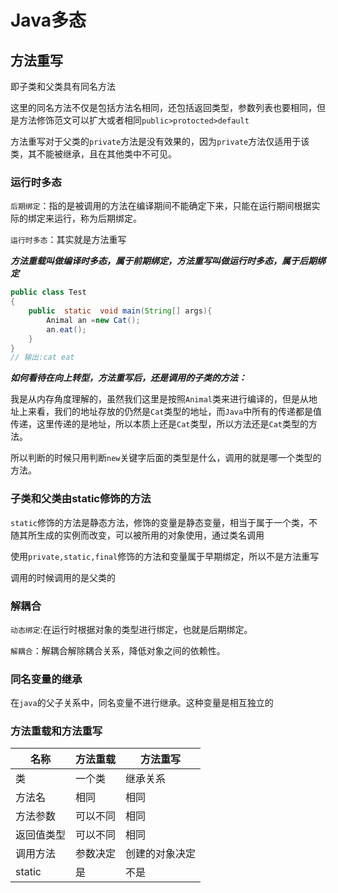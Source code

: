 # Java多态

## 方法重写

即子类和父类具有同名方法

这里的同名方法不仅是包括方法名相同，还包括返回类型，参数列表也要相同，但是方法修饰范文可以扩大或者相同`public>protocted>default`

方法重写对于父类的`private`方法是没有效果的，因为`private`方法仅适用于该类，其不能被继承，且在其他类中不可见。

### 运行时多态

`后期绑定`：指的是被调用的方法在编译期间不能确定下来，只能在运行期间根据实际的绑定来运行，称为后期绑定。

`运行时多态`：其实就是方法重写

***方法重载叫做编译时多态，属于前期绑定，方法重写叫做运行时多态，属于后期绑定***

```java
public class Test
{
    public  static  void main(String[] args){
        Animal an =new Cat();
        an.eat();
    }
}
// 输出:cat eat
```

***如何看待在向上转型，方法重写后，还是调用的子类的方法：***

我是从内存角度理解的，虽然我们这里是按照`Animal`类来进行编译的，但是从地址上来看，我们的地址存放的仍然是`Cat`类型的地址，而`Java`中所有的传递都是值传递，这里传递的是地址，所以本质上还是`Cat`类型，所以方法还是`Cat`类型的方法。

所以判断的时候只用判断`new`关键字后面的类型是什么，调用的就是哪一个类型的方法。

### 子类和父类由static修饰的方法

`static`修饰的方法是静态方法，修饰的变量是静态变量，相当于属于一个类，不随其所生成的实例而改变，可以被所用的对象使用，通过类名调用

使用`private,static,final`修饰的方法和变量属于早期绑定，所以不是方法重写

调用的时候调用的是父类的

### 解耦合

`动态绑定`:在运行时根据对象的类型进行绑定，也就是后期绑定。

`解耦合`：解耦合解除耦合关系，降低对象之间的依赖性。

### 同名变量的继承

在`java`的父子关系中，同名变量不进行继承。这种变量是相互独立的

### 方法重载和方法重写

| 名称       | 方法重载 | 方法重写       |
| ---------- | -------- | -------------- |
| 类         | 一个类   | 继承关系       |
| 方法名     | 相同     | 相同           |
| 方法参数   | 可以不同 | 相同           |
| 返回值类型 | 可以不同 | 相同           |
| 调用方法   | 参数决定 | 创建的对象决定 |
| static     | 是       | 不是           |


